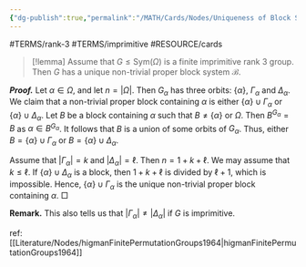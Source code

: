 ```yaml
---
{"dg-publish":true,"permalink":"/MATH/Cards/Nodes/Uniqueness of Block System of Imprimitive Rank 3 Group/","dgPassFrontmatter":true}
---
```


#TERMS/rank-3 #TERMS/imprimitive #RESOURCE/cards 

> [!lemma]
> Assume that $G\leqslant\mathrm{Sym}(\Omega)$ is a finite imprimitive rank $3$ group. Then $G$ has a unique non-trivial proper block system $\mathcal{B}$.

**_Proof._**
Let $\alpha\in \Omega$, and let $n=|\Omega|$. Then $G_{\alpha}$ has three orbits: $\{\alpha\}$, $\Gamma_\alpha$ and $\Delta_\alpha$. We claim that a non-trivial proper block containing $\alpha$ is either $\{\alpha\}\cup\Gamma_\alpha$ or $\{\alpha\}\cup\Delta_\alpha$. Let $B$ be a block containing $\alpha$ such that $B\neq\{\alpha\}$ or $\Omega$. Then $B^{G_\alpha}=B$ as $\alpha\in B^{G_\alpha}$. It follows that $B$ is a union of some orbits of $G_\alpha$. Thus, either $B=\{\alpha\}\cup\Gamma_\alpha$ or $B=\{\alpha\}\cup\Delta_\alpha$. 

Assume that $|\Gamma_\alpha|=k$ and $|\Delta_\alpha|=\ell$. Then $n=1+k+\ell$. We may assume that $k\leqslant \ell$. If $\{\alpha\}\cup \Delta_\alpha$ is a block, then $1+k+\ell$ is divided by $\ell +1$, which is impossible. Hence, $\{\alpha\}\cup \Gamma_\alpha$ is the unique non-trivial proper block containing $\alpha$.
□

**Remark.** This also tells us that $|\Gamma_\alpha|\neq |\Delta_\alpha|$ if $G$ is imprimitive. 

ref: [[Literature/Nodes/higmanFinitePermutationGroups1964\|higmanFinitePermutationGroups1964]]

